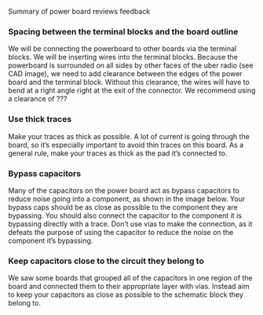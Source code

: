 Summary of power board reviews feedback 

### Spacing between the terminal blocks and the board outline 
We will be connecting the powerboard to other boards via the terminal blocks. We will be inserting wires into the terminal blocks. Because the powerboard is surrounded on all sides by other faces of the uber radio (see CAD image), we need to add clearance between the edges of the power board and the terminal block. Without this clearance, the wires will have to bend at a right angle right at the exit of the connector. 
We recommend using a clearance of ??? 

### Use thick traces 
Make your traces as thick as possible. A lot of current is going through the board, so it’s especially important to avoid thin traces on this board. 
As a general rule, make your traces as thick as the pad it’s connected to. 

### Bypass capacitors 
Many of the capacitors on the power board act as bypass capacitors to reduce noise going into a component, as shown in the image below. 
Your bypass caps should be as close as possible to the component they are bypassing. You should also connect the capacitor to the component it is bypassing directly with a trace. Don’t use vias to make the connection, as it defeats the purpose of using the capacitor to reduce the noise on the component it’s bypassing. 

### Keep capacitors close to the circuit they belong to 
We saw some boards that grouped all of the capacitors in one region of the board and connected them to their appropriate layer with vias. Instead aim to keep your capacitors as close as possible to the schematic block they belong to. 

